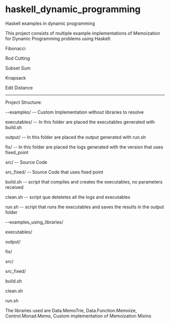 # haskell_dynamic_programming
Haskell examples in dynamic programming

This project consists of multiple example implementations of Memoization for Dynamic Programming problems using Haskell:

Fibonacci

Rod Cutting

Subset Sum

Knapsack

Edit Distance


-----------------
Project Structure:

--examples/      -- Custom Implementation without libraries to resolve 

executables/     -- In this folder are placed the executables generated with build.sh

output/          -- In this folder are placed the output generated with run.sh

fix/             -- In this folder are placed the logs generated with the version that uses fixed_point

src/             -- Source Code

src_fixed/       -- Source Code that uses fixed point

build.sh         -- script that compiles and creates the executables, no parameters received

clean.sh         -- script que deteletes all the logs and executables

run.sh           -- script that runs the executables and saves the results in the output folder



--examples_using_libraries/

executables/

output/

fix/

src/

src_fixed/

build.sh

clean.sh

run.sh


The libraries used are Data.MemoTrie, Data.Function.Memoize, Control.Monad.Memo, Custom implementation of Memoization Mixins
